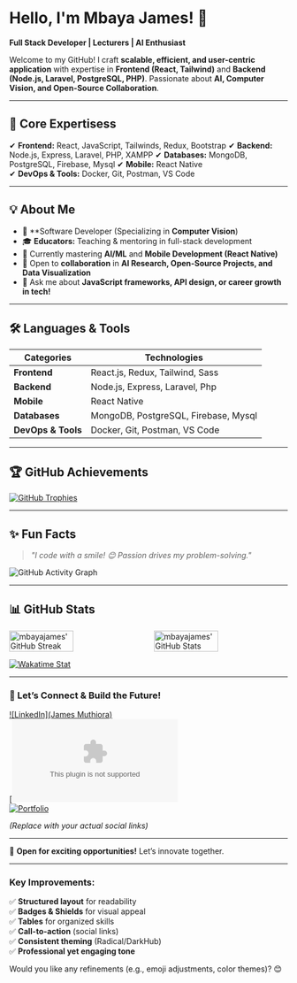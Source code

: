 # **Hello, I'm Mbaya James!** 👋  
**Full Stack Developer | Lecturers | AI Enthusiast**  


Welcome to my GitHub! I craft **scalable, efficient, and user-centric application** with expertise in **Frontend (React, Tailwind)** and **Backend (Node.js, Laravel, PostgreSQL, PHP)**. Passionate about **AI, Computer Vision, and Open-Source Collaboration**.  

---  

## **🚀 Core Expertisess**  
✔ **Frontend:** React, JavaScript, Tailwinds, Redux, Bootstrap
✔ **Backend:** Node.js, Express, Laravel, PHP, XAMPP
✔ **Databases:** MongoDB, PostgreSQL, Firebase, Mysql
✔ **Mobile:** React Native  
✔ **DevOps & Tools:** Docker, Git, Postman, VS Code  

---  

## **💡 About Me**  
- 🔭 **Software Developer (Specializing in **Computer Vision**)  
- 🎓 **Educators:** Teaching & mentoring in full-stack development  
- 🌱 Currently mastering **AI/ML** and **Mobile Development (React Native)**  
- 🤝 Open to **collaboration** in **AI Research, Open-Source Projects, and Data Visualization**  
- 💬 Ask me about **JavaScript frameworks, API design, or career growth in tech!**  

---  

## **🛠 Languages & Tools**  

| **Categories**       | **Technologies**                                                                 |
|--------------------|---------------------------------------------------------------------------------|
| **Frontend**       | React.js, Redux, Tailwind, Sass                                            |
| **Backend**        | Node.js, Express, Laravel, Php                                  |
| **Mobile**         | React Native                                                                    |
| **Databases**      | MongoDB, PostgreSQL, Firebase, Mysql                                                   |
| **DevOps & Tools** | Docker, Git, Postman, VS Code                              |

---  
## **🏆 GitHub Achievements**  

[![GitHub Trophies](https://github-profile-trophy.vercel.app/?username=mbayajames&theme=darkhub&margin-w=15&no-bg=true)](https://github.com/mbayajames)  

---  

## **✨ Fun Facts**  
> *"I code with a smile! 😊 Passion drives my problem-solving."*



![GitHub Activity Graph](https://github-readme-activity-graph.vercel.app/graph?username=mbayajames&theme=minimal&bg_color=ffffff&color=000000&area_color=000000&line=000000&point=000000&hide_border=true)


---  



## **📊 GitHub Stats**  

<div style="display: flex; justify-content: space-between;">
  <img alt="mbayajames' GitHub Streak" src="https://github-readme-streak-stats.herokuapp.com/?user=mbayajames&theme=white&hide_border=true" width='48%' />
  <img alt="mbayajames' GitHub Stats" src="https://github-readme-stats-mauve-ten.vercel.app/api?username=mbayajames&show_icons=true&hide_border=true&count_private=true&include_all_commits=true" width='48%' />
</div>

[![Wakatime Stat](https://github-readme-stats.vercel.app/api/wakatime?username=mbayajames&layout=compact&theme=default)](https://wakatime.com/@mbayajames)

---  


### **🔗 Let’s Connect & Build the Future!**  
[![LinkedIn](James Muthiora)](https://www.linkedin.com/in/james-muthiora-89915a271/)  
[![Email](muthiorajames39@gmail.com)  
[![Portfolio]()]()  

*(Replace with your actual social links)*  

---  

🚀 **Open for exciting opportunities!** Let’s innovate together.  

---  

### **Key Improvements:**  
✅ **Structured layout** for readability  
✅ **Badges & Shields** for visual appeal  
✅ **Tables** for organized skills  
✅ **Call-to-action** (social links)  
✅ **Consistent theming** (Radical/DarkHub)  
✅ **Professional yet engaging tone**  

Would you like any refinements (e.g., emoji adjustments, color themes)? 😊
